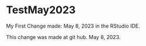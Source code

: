 # TestMay2023

My First Change made: May 8, 2023 in the RStudio IDE.

This change was made at git hub.  May 8, 2023.
